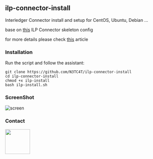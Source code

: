 ## ilp-connector-install
Interledger Connector install and setup for CentOS, Ubuntu, Debian ...

base on [this](https://github.com/adrianhopebailie/ilp-connector-config) ILP Connector skeleton config

for more details please check [this](https://medium.com/interledger-blog/connector-operations-a1aa4cc6137a) article

### Installation
Run the script and follow the assistant:

```
git clone https://github.com/N3TC4T/ilp-connector-install
cd ilp-connector-install
chmod +x ilp-install
bash ilp-install.sh

```


### ScreenShot
![screen](https://user-images.githubusercontent.com/6250203/43050666-59745a06-8e22-11e8-8349-3b8c0e8c1ce8.png)


### Contact

[<img src="https://user-images.githubusercontent.com/6250203/42041517-5435904c-7b07-11e8-906b-39a5f763a406.png" data-canonical-src="https://twitter.com/baltazar223" width="80" height="80" />
](https://twitter.com/baltazar223) 
